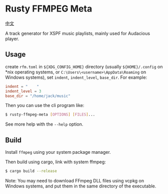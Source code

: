# Rusty FFMPEG Meta

[中文](README-zh_CN.md)

A track generator for XSPF music playlists, mainly used for Audacious player.

## Usage

create `rfm.toml` in `${XDG_CONFIG_HOME}` directory (usually `${HOME}/.config` on *nix operating systems, or `C:\Users\<username>\AppData\Roaming` on Windows systems), set `indent`, `indent_level`, `base_dir`. For example:

```toml
indent = "    "
indent_level = 3
base_dir = "/home/jack/music"
```

Then you can use the cli program like:

```sh
$ rusty-ffmpeg-meta [OPTIONS] [FILES]...
```

See more help with the `--help` option.

## Build

Install `ffmpeg` using your system package manager.

Then build using cargo, link with system ffmpeg:

```sh
$ cargo build --release
```

Note: You may need to download FFmpeg DLL files using vcpkg on Windows systems, and put them in the same directory of the executable.

